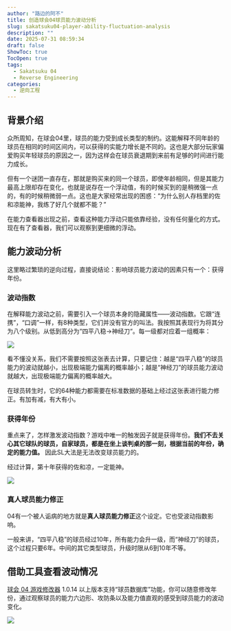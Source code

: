 ```yaml
---
author: "路边的阿不"
title: 创造球会04球员能力波动分析
slug: sakatsuku04-player-ability-fluctuation-analysis
description: ""
date: 2025-07-31 08:59:34
draft: false
ShowToc: true
TocOpen: true
tags:
  - Sakatsuku 04
  - Reverse Engineering
categories:
  - 逆向工程
---
```


## 背景介绍

众所周知，在球会04里，球员的能力受到成长类型的制约。这能解释不同年龄的球员在相同的时间区间内，可以获得的实能力增长是不同的。这也是大部分玩家偏爱购买年轻球员的原因之一，因为这样会在球员衰退期到来前有足够的时间进行能力成长。

但有一个谜团一直存在，那就是购买来的同一个球员，即使年龄相同，但是其能力最高上限却存在变化，也就是说存在一个浮动值，有的时候买到的是稍微强一点的，有的时候稍微弱一点。这也是大家经常出现的困惑：“为什么别人存档里的佐和凉能神，我练了好几个就都不能？”

在能力查看器出现之前，查看这种能力浮动只能依靠经验，没有任何量化的方式。现在有了查看器，我们可以观察到更细微的浮动。

## 能力波动分析

这里略过繁琐的逆向过程，直接说结论：影响球员能力波动的因素只有一个：获得年份。

### 波动指数

在解释能力波动之前，需要引入一个球员本身的隐藏属性——波动指数。它跟“连携”，“口调”一样，有8种类型，它们并没有官方的叫法。我按照其表现行为将其分为八个级别。从低到高分为“四平八稳->神经刀“。每一级都对应着一组概率：

![](imgs/posts/2025-07-31-sakatsuku04-player-ability-fluctuation-analysis/saka04.001.jpeg)

看不懂没关系，我们不需要按照这张表去计算，只要记住：越是“四平八稳”的球员能力的波动就越小，出现极端能力偏离的概率越小；越是“神经刀”的球员能力波动就越大，出现极端能力偏离的概率越大。

在球员转生时，它的64种能力都需要在标准数据的基础上经过这张表进行能力修正。有加有减，有大有小。

### 获得年份

重点来了，怎样激发波动指数？游戏中唯一的触发因子就是获得年份。**我们不去关心其它球队的球员，自家球员，都是在坐上谈判桌的那一刻，根据当前的年份，确定的能力值。** 因此SL大法是无法改变球员能力的。

经过计算，第十年获得的佐和凉，一定能神。

![](imgs/posts/2025-07-31-sakatsuku04-player-ability-fluctuation-analysis/1.webp)

### 真人球员能力修正

04有一个被人诟病的地方就是**真人球员能力修正**这个设定。它也受波动指数影响。

一般来讲，“四平八稳”的球员经过10年，所有能力会升一级，而“神经刀”的球员，这个过程只要6年。中间的其它类型球员，升级时限从6到10年不等。

## 借助工具查看波动情况

[球会 04 游戏修改器](https://yuzhi.tech/docs/saka04) 1.0.14 以上版本支持“球员数据库”功能，你可以随意修改年份，通过观察球员的能力六边形、攻防条以及能力值直观的感受到球员能力的波动变化。

![](imgs/posts/2025-07-31-sakatsuku04-player-ability-fluctuation-analysis/output.gif)